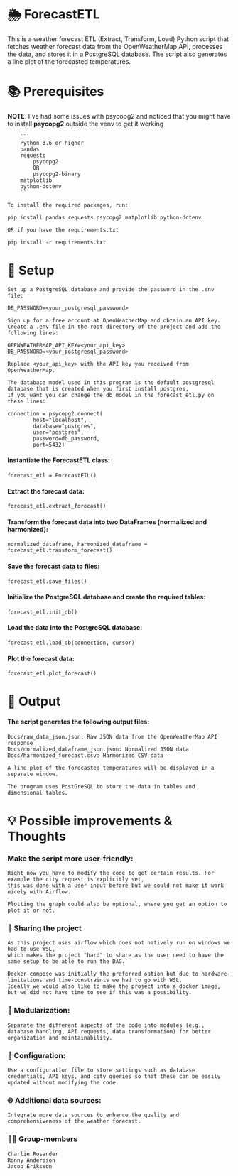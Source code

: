 # 🌦️ ForecastETL

This is a weather forecast ETL (Extract, Transform, Load) Python script that fetches weather forecast data from the OpenWeatherMap API, processes the data, and stores it in a PostgreSQL database. The script also generates a line plot of the forecasted temperatures.

# 📚 Prerequisites

**NOTE**: I've had some issues with psycopg2 and noticed that you might have to install **psycopg2** outside the venv to get it working

        ```
        Python 3.6 or higher
        pandas
        requests
            psycopg2
            OR
            psycopg2-binary
        matplotlib
        python-dotenv
        ```

    To install the required packages, run:

    pip install pandas requests psycopg2 matplotlib python-dotenv

    OR if you have the requirements.txt

    pip install -r requirements.txt

# 🔧 Setup

    Set up a PostgreSQL database and provide the password in the .env file:

    DB_PASSWORD=<your_postgresql_password>

    Sign up for a free account at OpenWeatherMap and obtain an API key.
    Create a .env file in the root directory of the project and add the following lines:

    OPENWEATHERMAP_API_KEY=<your_api_key>
    DB_PASSWORD=<your_postgresql_password>

    Replace <your_api_key> with the API key you received from OpenWeatherMap.

    The database model used in this program is the default postgresql database that is created when you first install postgres,
    If you want you can change the db model in the forecast_etl.py on these lines:

    connection = psycopg2.connect(
            host="localhost",
            database="postgres",
            user="postgres",
            password=db_password,
            port=5432)

#### Instantiate the ForecastETL class:

    forecast_etl = ForecastETL()

#### Extract the forecast data:

    forecast_etl.extract_forecast()

#### Transform the forecast data into two DataFrames (normalized and harmonized):

    normalized_dataframe, harmonized_dataframe = forecast_etl.transform_forecast()

#### Save the forecast data to files:

    forecast_etl.save_files()

#### Initialize the PostgreSQL database and create the required tables:

    forecast_etl.init_db()

#### Load the data into the PostgreSQL database:

    forecast_etl.load_db(connection, cursor)

#### Plot the forecast data:

    forecast_etl.plot_forecast()

# 📁 Output

#### The script generates the following output files:

    Docs/raw_data_json.json: Raw JSON data from the OpenWeatherMap API response
    Docs/normalized_dataframe_json.json: Normalized JSON data
    Docs/harmonized_forecast.csv: Harmonized CSV data

    A line plot of the forecasted temperatures will be displayed in a separate window.

    The program uses PostGreSQL to store the data in tables and dimensional tables.

# 💡 Possible improvements & Thoughts
### Make the script more user-friendly:

    Right now you have to modify the code to get certain results. For example the city request is explicitly set,
    this was done with a user input before but we could not make it work nicely with Airflow.

    Plotting the graph could also be optional, where you get an option to plot it or not.

### 🔄 Sharing the project

    As this project uses airflow which does not natively run on windows we had to use WSL,
    which makes the project "hard" to share as the user need to have the same setup to be able to run the DAG.

    Docker-compose was initially the preferred option but due to hardware-limitations and time-constraints we had to go with WSL.
    Ideally we would also like to make the project into a docker image, but we did not have time to see if this was a possibility.

### 🧩 Modularization:
    Separate the different aspects of the code into modules (e.g., database handling, API requests, data transformation) for better organization and maintainability.

### 🔧 Configuration:
    Use a configuration file to store settings such as database credentials, API keys, and city queries so that these can be easily updated without modifying the code.
### 🌐 Additional data sources:
    Integrate more data sources to enhance the quality and comprehensiveness of the weather forecast.

### 🧑‍💻 Group-members

    Charlie Rosander
    Ronny Andersson
    Jacob Eriksson